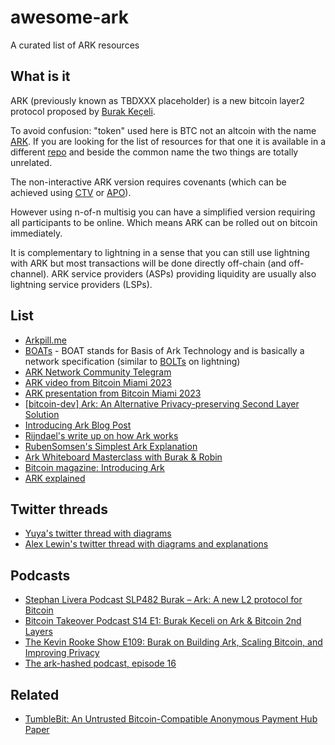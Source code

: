 # awesome-ark
A curated list of ARK resources

## What is it

ARK (previously known as TBDXXX placeholder) is a new bitcoin layer2 protocol proposed by [Burak Keçeli](https://twitter.com/brqgoo).

To avoid confusion: "token" used here is BTC not an altcoin with the name [ARK](https://ark.io). If you are looking for the list of resources for that one it is available in a different [repo](https://github.com/Guppster/awesome-ark) and beside the common name the two things are totally unrelated.

The non-interactive ARK version requires covenants (which can be achieved using [CTV](https://github.com/bitcoin/bips/blob/master/bip-0119.mediawiki) or [APO](https://github.com/bitcoin/bips/blob/master/bip-0118.mediawiki)).

However using n-of-n multisig you can have a simplified version requiring all participants to be online. Which means ARK can be rolled out on bitcoin immediately.

It is complementary to lightning in a sense that you can still use lightning with ARK but most transactions will be done
directly off-chain (and off-channel). ARK service providers (ASPs) providing liquidity are usually also lightning service providers (LSPs).

## List

* [Arkpill.me](https://www.arkpill.me)
* [BOATs](https://github.com/ark-network/boats) - BOAT stands for Basis of Ark Technology and is basically a network specification (similar to [BOLTs](https://github.com/lightning/bolts) on lightning)
* [ARK Network Community Telegram](https://t.me/ark_network_community)
* [ARK video from Bitcoin Miami 2023](https://bitcointv.com/w/pVk3bPfKZ7YqDzsNZjz9tf?start=4h9m28s)
* [ARK presentation from Bitcoin Miami 2023](https://docs.google.com/presentation/d/1xKIJt4CnUCFfxhIwDj_kW0Ecr0NcvN5bZ4SQexGJfmk/edit?usp=sharing)
* [[bitcoin-dev] Ark: An Alternative Privacy-preserving Second Layer Solution](https://lists.linuxfoundation.org/pipermail/bitcoin-dev/2023-May/021694.html)
* [Introducing Ark Blog Post](https://burakkeceli.medium.com/introducing-ark-6f87ae45e272)
* [Rijndael's write up on how Ark works](https://primal.net/thread/note1cuv7mg7z0w7jvwp9mlsu0zt6acnw54avaj5r5zgdkxlpjnqp3g0s5c0yht)
* [RubenSomsen's Simplest Ark Explanation](https://gist.github.com/RubenSomsen/a394beb1dea9e47e981216768e007454)
* [Ark Whiteboard Masterclass with Burak & Robin](https://youtu.be/EocWax43QgQ)
* [Bitcoin magazine: Introducing Ark](https://bitcoinmagazine.com/technical/how-ark-plans-to-scale-private-bitcoin-payments)
* [ARK explained](./explained.md)

## Twitter threads

* [Yuya's twitter thread with diagrams](https://twitter.com/ogw_yuya/status/1664497186703568896)
* [Alex Lewin's twitter thread with diagrams and explanations](https://twitter.com/_AlexLewin/status/1667185028768452611)

## Podcasts

* [Stephan Livera Podcast SLP482 Burak – Ark: A new L2 protocol for Bitcoin](https://stephanlivera.com/episode/482/)
* [Bitcoin Takeover Podcast S14 E1: Burak Keceli on Ark & Bitcoin 2nd Layers](https://www.youtube.com/watch?v=iQ7TLBhh9r4)
* [The Kevin Rooke Show E109: Burak on Building Ark, Scaling Bitcoin, and Improving Privacy](https://www.stacksats.how/podcasts/e109-burak-on-building-ark-scaling-bitcoin-and-improving-privacy)
* [The ark-hashed podcast, episode 16](https://youtu.be/p3TzBci2CyI)

## Related

* [TumbleBit: An Untrusted Bitcoin-Compatible Anonymous Payment Hub Paper](https://eprint.iacr.org/2016/575)
